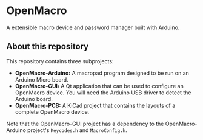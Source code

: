 # OpenMacro
A extensible macro device and password manager built with Arduino.

## About this repository

This repository contains three subprojects:
* **OpenMacro-Arduino:** A macropad program designed to be run on an Arduino Micro board.
* **OpenMacro-GUI:** A Qt application that can be used to configure an OpenMacro device. You will need the Arduino USB driver to detect the Arduino board.
* **OpenMacro-PCB:** A KiCad project that contains the layouts of a complete OpenMacro device.

Note that the OpenMacro-GUI project has a dependency to the OpenMacro-Arduino project's `Keycodes.h` and `MacroConfig.h`.
